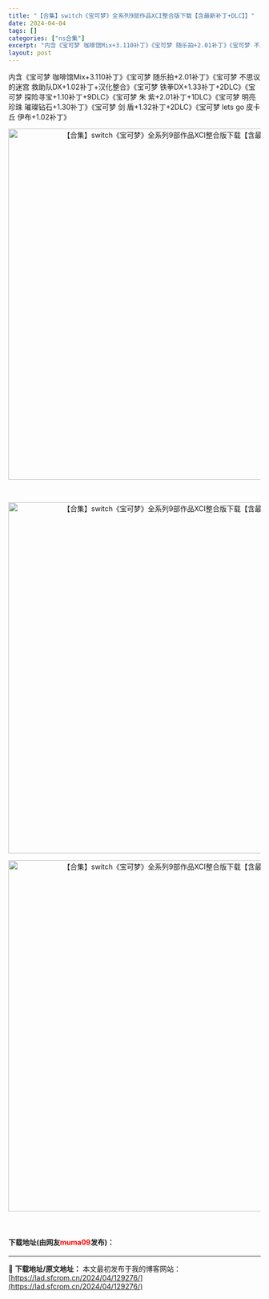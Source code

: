 ```yaml
---
title: "【合集】switch《宝可梦》全系列9部作品XCI整合版下载【含最新补丁+DLC】】"
date: 2024-04-04
tags: []
categories: ["ns合集"]
excerpt: "内含《宝可梦 咖啡馆Mix+3.110补丁》《宝可梦 随乐拍+2.01补丁》《宝可梦 不思议的迷宫 救助队DX+1.02补丁+汉化整合》《宝可梦 铁拳DX+1.33补丁+2DLC》《宝可梦 探险寻宝+1.10补丁+9DLC》《宝可梦 朱 紫+2.01补丁+1DLC》《宝可梦 明亮珍珠 璀璨钻石+1.&hellip;"
layout: post
---
```


 <p>内含《宝可梦 咖啡馆Mix+3.110补丁》《宝可梦 随乐拍+2.01补丁》《宝可梦 不思议的迷宫 救助队DX+1.02补丁+汉化整合》《宝可梦 铁拳DX+1.33补丁+2DLC》《宝可梦 探险寻宝+1.10补丁+9DLC》《宝可梦 朱 紫+2.01补丁+1DLC》《宝可梦 明亮珍珠 璀璨钻石+1.30补丁》《宝可梦 剑 盾+1.32补丁+2DLC》《宝可梦 lets go 皮卡丘 伊布+1.02补丁》</p> <div> <p align="center"><img align="" border="0" src="https://lad.sfcrom.cn/wp-content/uploads/2024/04/20240404_660ec294db8d5.webp" width="700" alt="【合集】switch《宝可梦》全系列9部作品XCI整合版下载【含最新补丁+DLC】】" /></p></div> <p>&nbsp;</p> <div> <p align="center"><img align="" border="0" src="https://lad.sfcrom.cn/wp-content/uploads/2024/04/20240404_660ec2956725d.webp" width="700" alt="【合集】switch《宝可梦》全系列9部作品XCI整合版下载【含最新补丁+DLC】】" /></p> <p align="center"><img align="" border="0" src="https://lad.sfcrom.cn/wp-content/uploads/2024/04/20240404_660ec295e7ead.webp" width="700" alt="【合集】switch《宝可梦》全系列9部作品XCI整合版下载【含最新补丁+DLC】】" /></p></div> <p>&nbsp;</p> <p><h4>下载地址(由网友<font color="red">muma09</font>发布)：</h4></p> 

---
📖 **下载地址/原文地址：** 本文最初发布于我的博客网站：[https://lad.sfcrom.cn/2024/04/129276/](https://lad.sfcrom.cn/2024/04/129276/)
